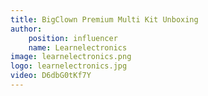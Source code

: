 ```yaml
---
title: BigClown Premium Multi Kit Unboxing
author:
    position: influencer
    name: Learnelectronics
image: learnelectronics.png
logo: learnelectronics.jpg
video: D6dbG0tKf7Y
---
```

